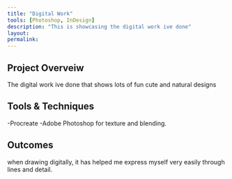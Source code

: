 ```yaml
---
title: "Digital Work"
tools: [Photoshop, InDesign]
description: "This is showcasing the digital work ive done"
layout:
permalink:
---
```


## Project Overveiw

The digital work ive done that shows lots of fun cute and natural designs 

## Tools & Techniques 

-Procreate 
-Adobe Photoshop for texture and blending.

## Outcomes

when drawing digitally, it has helped me express myself very easily through lines and detail.